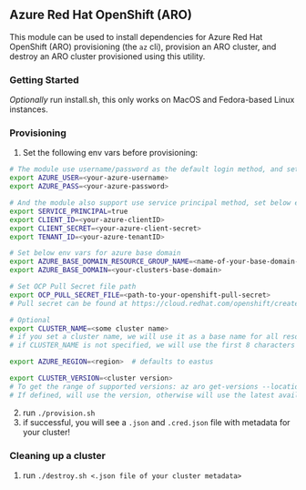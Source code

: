 ## Azure Red Hat OpenShift (ARO)

This module can be used to install dependencies for Azure Red Hat OpenShift (ARO) provisioning (the `az` cli), provision an ARO cluster, and destroy an ARO cluster provisioned using this utility.  

### Getting Started
*Optionally* run install.sh, this only works on MacOS and Fedora-based Linux instances.  

### Provisioning
1. Set the following env vars before provisioning:

```bash
# The module use username/password as the default login method, and set below env vars for login.
export AZURE_USER=<your-azure-username>
export AZURE_PASS=<your-azure-password>

# And the module also support use service principal method, set below env vars for login.
export SERVICE_PRINCIPAL=true
export CLIENT_ID=<your-azure-clientID>
export CLIENT_SECRET=<your-azure-client-secret>
export TENANT_ID=<your-azure-tenantID>

# Set below env vars for azure base domain
export AZURE_BASE_DOMAIN_RESOURCE_GROUP_NAME=<name-of-your-base-domain-resource-group-name>
export AZURE_BASE_DOMAIN=<your-clusters-base-domain>

# Set OCP Pull Secret file path
export OCP_PULL_SECRET_FILE=<path-to-your-openshift-pull-secret> 
# Pull secret can be found at https://cloud.redhat.com/openshift/create/local -> "Download pull secret"

# Optional
export CLUSTER_NAME=<some cluster name> 
# if you set a cluster name, we will use it as a base name for all resources created and append a unique identifier
# if CLUSTER_NAME is not specified, we will use the first 8 characters of the system's username

export AZURE_REGION=<region>  # defaults to eastus

export CLUSTER_VERSION=<cluster version>
# To get the range of supported versions: az aro get-versions --location <region>
# If defined, will use the version, otherwise will use the latest available version
```

2. run `./provision.sh`
3. if successful, you will see a `.json` and `.cred.json` file with metadata for your cluster!

### Cleaning up a cluster
1. run `./destroy.sh <.json file of your cluster metadata>`
